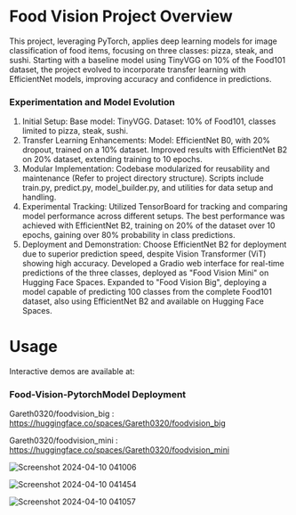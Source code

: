 # Food Vision Project Overview
This project, leveraging PyTorch, applies deep learning models for image classification of food items, focusing on three classes: pizza, steak, and sushi. Starting with a baseline model using TinyVGG on 10% of the Food101 dataset, the project evolved to incorporate transfer learning with EfficientNet models, improving accuracy and confidence in predictions.

### Experimentation and Model Evolution
1. Initial Setup:
Base model: TinyVGG.
Dataset: 10% of Food101, classes limited to pizza, steak, sushi.
2. Transfer Learning Enhancements:
Model: EfficientNet B0, with 20% dropout, trained on a 10% dataset.
Improved results with EfficientNet B2 on 20% dataset, extending training to 10 epochs.
3. Modular Implementation:
Codebase modularized for reusability and maintenance (Refer to project directory structure).
Scripts include train.py, predict.py, model_builder.py, and utilities for data setup and handling.
4. Experimental Tracking:
Utilized TensorBoard for tracking and comparing model performance across different setups.
The best performance was achieved with EfficientNet B2, training on 20% of the dataset over 10 epochs, gaining over 80% probability in class predictions.
5. Deployment and Demonstration:
Choose EfficientNet B2 for deployment due to superior prediction speed, despite Vision Transformer (ViT) showing high accuracy.
Developed a Gradio web interface for real-time predictions of the three classes, deployed as "Food Vision Mini" on Hugging Face Spaces.
Expanded to "Food Vision Big", deploying a model capable of predicting 100 classes from the complete Food101 dataset, also using EfficientNet B2 and available on Hugging Face Spaces.

# Usage
Interactive demos are available at:

### Food-Vision-PytorchModel Deployment

Gareth0320/foodvision_big : https://huggingface.co/spaces/Gareth0320/foodvision_big

Gareth0320/foodvision_mini : https://huggingface.co/spaces/Gareth0320/foodvision_mini 

![Screenshot 2024-04-10 041006](https://github.com/Junying123/food-vision-pytorch/assets/92530725/b2b854d1-e41f-4ee8-b568-c050bd2cb8a1)

![Screenshot 2024-04-10 041454](https://github.com/Junying123/food-vision-pytorch/assets/92530725/1972c4e6-267b-46e9-be15-6a68f595f32a)

![Screenshot 2024-04-10 041057](https://github.com/Junying123/food-vision-pytorch/assets/92530725/c4a7e8a3-3984-428a-bbc4-04842ace9352)
